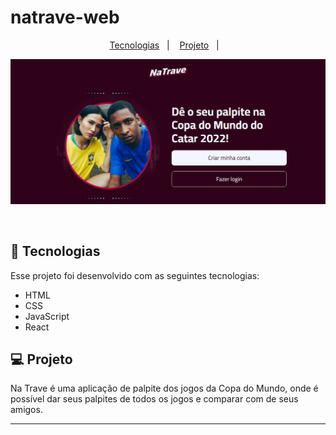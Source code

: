 # natrave-web

<p align="center">
  <a href="#-tecnologias">Tecnologias</a>&nbsp;&nbsp;&nbsp;|&nbsp;&nbsp;&nbsp;
  <a href="#-projeto">Projeto</a>&nbsp;&nbsp;&nbsp;|&nbsp;&nbsp;&nbsp;
</p>

<p align="center">
 <img src="./preview/preview.jpg" alt="PRs welcome!" />
</p>

<br>

## 🚀 Tecnologias

Esse projeto foi desenvolvido com as seguintes tecnologias:

- HTML
- CSS
- JavaScript
- React

## 💻 Projeto

Na Trave é uma aplicação de palpite dos jogos da Copa do Mundo, onde é possível dar seus palpites de todos os jogos  e comparar com de seus amigos.

---
